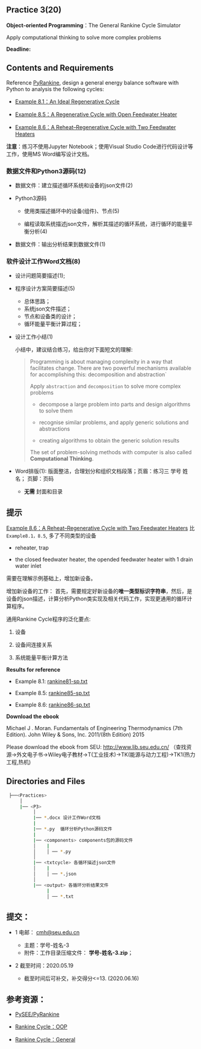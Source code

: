 ## Practice 3(20)

**Object-oriented Programming**：The General Rankine Cycle Simulator 

Apply computational thinking to solve more complex problems

**Deadline:** 

## Contents and Requirements

Reference [PyRankine](https://github.com/PySEE/PyRankine), design a general energy balance software with Python to analysis the following cycles:

* [Example 8.1：An Ideal Regenerative Cycle](./rankine81.md)

* [Example 8.5：A Regenerative Cycle with Open Feedwater Heater](./rankine85.md)
 
* [Example 8.6：A Reheat–Regenerative Cycle with Two Feedwater Heaters](./rankine86.md) 

**注意**：练习不使用Jupyter Notebook；使用Visual Studio Code进行代码设计等工作，使用MS Word编写设计文档。

### 数据文件和Python3源码(12)

* 数据文件：建立描述循环系统和设备的json文件(2)

* Python3源码
 
   * 使用类描述循环中的设备(组件)、节点(5)

   * 编程读取系统描述json文件，解析其描述的循环系统，进行循环的能量平衡分析(4)

* 数据文件：输出分析结果到数据文件(1)
  
### 软件设计工作Word文档(8)

* 设计问题简要描述(1); 

* 程序设计方案简要描述(5)
  * 总体思路；   
  * 系统json文件描述；
  * 节点和设备类的设计；
  * 循环能量平衡计算过程；

* 设计工作小结(1)

    小结中，建议结合练习，给出你对下面短文的理解:
 
  >Programming is about managing complexity in a way that facilitates change. There are two powerful mechanisms available for accomplishing this: decomposition and abstraction`
  > 
  >Apply `abstraction` and `decomposition` to solve more complex problems
  >
  > * decompose a large problem into parts and design algorithms to solve them
  >
  > * recognise similar problems, and apply generic solutions and abstractions
  >
  > * creating algorithms to obtain the generic solution results
  >
  > The set of problem-solving methods with computer is also called **Computational Thinking**. 
  
 
* Word排版(1): 版面整洁，合理划分和组织文档段落；页眉：练习三 学号 姓名； 页脚：页码 

  * **无需** 封面和目录

## 提示

[Example 8.6：A Reheat–Regenerative Cycle with Two Feedwater Heaters](./rankine86.md) 比 `Example8.1，8.5`, 多了不同类型的设备

* reheater, trap

* the closed feedwater heater, the opended feedwater heater with 1 drain water inlet

需要在理解示例基础上，增加新设备。

增加新设备的工作： 首先，需要规定好新设备的**唯一类型标识字符串**，然后，是设备的json描述，计算分析Python类实现及相关代码工作，实现更通用的循环计算程序。

通用Rankine Cycle程序的泛化要点:

1.  设备

2.  设备间连接关系

3.  系统能量平衡计算方法

**Results for reference**

* Example 8.1: [rankine81-sp.txt](./rankine81-sp.txt)

* Example 8.5: [rankine85-sp.txt](./rankine85-sp.txt)

* Example 8.6: [rankine86-sp.txt](./rankine86-sp.txt)

**Download the ebook**

Michael J . Moran. Fundamentals of Engineering Thermodynamics (7th Edition).  John Wiley & Sons, Inc. 2011/(8th Edition) 2015

Please download the ebook from SEU: http://www.lib.seu.edu.cn/ （查找资源->外文电子书->Wiley电子教材->T(工业技术)->TK(能源与动力工程)->TK1(热力工程,热机)

## Directories and Files

```bash
 ├──<Practices>
     │ 
     |── <P3>
          │ 
          |── *.docx 设计工作Word文档
          |
          |── *.py  循环分析Python源码文件
          |
          |── <components> components包的源码文件
          │    |
          │    │ ── *.py
          │   
          |── <txtcycle> 各循环描述json文件
          │    |
          │    │ ── *.json
          │ 
          |── <output> 各循环分析结果文件
               |
               │ ── *.txt
``` 

## 提交：

* 1 电邮： cmh@seu.edu.cn
   * 主题：学号-姓名-3
   * 附件：工作目录压缩文件： **学号-姓名-3.zip**；

* 2 截至时间：2020.05.19
   * 截至时间后可补交，补交得分<=13. (2020.06.16)

## 参考资源：

* [PySEE/PyRankine](https://github.com/PySEE/PyRankine)

* [Rankine Cycle：OOP](http://nbviewer.ipython.org/github/PySEE/home/tree/S2020/notebook/Unit4-3-PyThermo-RankineCycle-OOP.ipynb)

* [Rankine Cycle：General](http://nbviewer.ipython.org/github/PySEE/home/tree/S2020/notebook/Unit4-4-PyThermo-RankineCycle-General.ipynb)


